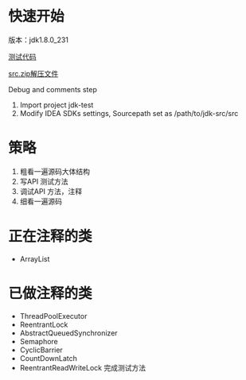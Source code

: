 
# 快速开始
版本：jdk1.8.0_231 



[测试代码](https://github.com/Jamie956/jdk-src/tree/main/jdk-test)

[src.zip解压文件](https://github.com/Jamie956/jdk-src/tree/main/src)



Debug and comments step

1. Import project jdk-test
2. Modify IDEA SDKs settings, Sourcepath set as /path/to/jdk-src/src

# 策略
1. 粗看一遍源码大体结构
2. 写API 测试方法
3. 调试API 方法，注释
4. 细看一遍源码

# 正在注释的类
- ArrayList

# 已做注释的类
- ThreadPoolExecutor
- ReentrantLock
- AbstractQueuedSynchronizer
- Semaphore
- CyclicBarrier
- CountDownLatch
- ReentrantReadWriteLock 完成测试方法